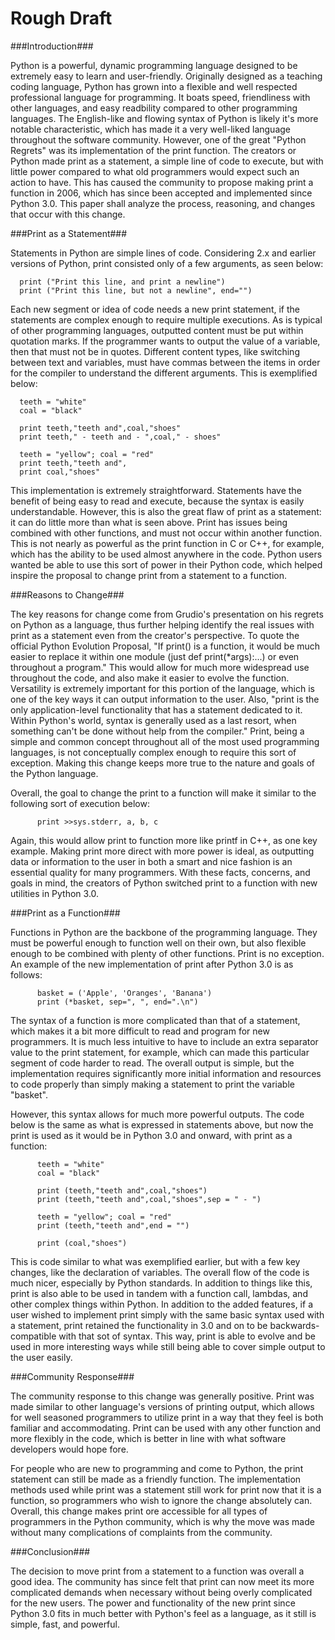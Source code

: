 Rough Draft
===========

###Introduction###

Python is a powerful, dynamic programming language designed to be extremely easy to learn and user-friendly. 
Originally designed as a teaching coding language, Python has grown into a flexible and well respected professional
language for programming. It boats speed, friendliness with other languages, and easy readbility compared to other programming languages.
The English-like and flowing syntax of Python is likely it's more notable characteristic, which has made 
it a very well-liked language throughout the software community. However, one of the great "Python Regrets" was its 
implementation of the print function. The creators or Python made print as a statement, a simple line of code to
execute, but with little power compared to what old programmers would expect such an action to have. This has caused 
the community to propose making print a function in 2006, which has since been accepted and implemented since 
Python 3.0. This paper shall analyze the process, reasoning, and changes that occur with this change.

###Print as a Statement###

Statements in Python are simple lines of code. Considering 2.x and earlier versions of Python, print consisted only 
of a few arguments, as seen below:

      print ("Print this line, and print a newline")
      print ("Print this line, but not a newline", end="")

Each new segment or idea of code needs a new print statement, if the statements are complex enough to require multiple executions. 
As is typical of other programming languages, outputted content must be put within quotation marks. If the programmer 
wants to output the value of a variable, then that must not be in quotes. Different content types, 
like switching between text and variables, must have commas between the items in order for the compiler to understand the different arguments. 
This is exemplified below:

      teeth = "white"
      coal = "black"

      print teeth,"teeth and",coal,"shoes"
      print teeth," - teeth and - ",coal," - shoes"

      teeth = "yellow"; coal = "red"
      print teeth,"teeth and",
      print coal,"shoes"

This implementation is extremely straightforward. Statements have the benefit of being easy to read and execute, 
because the syntax is easily understandable. However, this is also the great flaw of print as a statement: it can 
do little more than what is seen above. Print has issues being combined with other functions, and must not occur 
within another function. This is not nearly as powerful as the print function in C or C++, for example, which has the 
ability to be used almost anywhere in the code. Python users wanted be able to use this sort of power in their 
Python code, which helped inspire the proposal to change print from a statement to a function.

###Reasons to Change###

The key reasons for change come from Grudio's presentation on his regrets on Python as a language, thus further
helping identify the real issues with print as a statement even from the creator's perspective.
To quote the official Python Evolution Proposal, "If print() is a function, it would be much easier to replace it within 
one module (just def print(*args):...) or even throughout a program." This would allow for much more widespread use 
throughout the code, and also make it easier to evolve the function. Versatility is extremely important for this portion of the 
language, which is one of the key ways it can output information to the user. Also, "print is the only application-level 
functionality that has a statement dedicated to it. Within Python's world, syntax is generally used as a last resort, 
when something can't be done without help from the compiler." Print, being a simple and common concept throughout all of 
the most used programming languages, is not conceptually complex enough to require this sort of exception. 
Making this change keeps more true to the nature and goals of the Python language.

Overall, the goal to change the print to a function will make it similar to the following sort of execution below:

          print >>sys.stderr, a, b, c
          
Again, this would allow print to function more like printf in C++, as one key example. Making print more direct with 
more power is ideal, as outputting data or information to the user in both a smart and nice fashion is an essential 
quality for many programmers. With these facts, concerns, and goals in mind, the creators of Python switched print 
to a function with new utilities in Python 3.0.

###Print as a Function###

Functions in Python are the backbone of the programming language. They must be powerful enough to function well on their own, 
but also flexible enough to be combined with plenty of other functions. Print is no exception. An example of the 
new implementation of print after Python 3.0 is as follows:

          basket = ('Apple', 'Oranges', 'Banana')
          print (*basket, sep=", ", end=".\n")
          
The syntax of a function is more complicated than that of a statement, which makes it a bit more difficult to read 
and program for new programmers. It is much less intuitive to have to include an extra separator value to the print statement, 
for example, which can made this particular segment of code harder to read. The overall output is simple, but the
implementation requires significantly more initial information and resources to code properly than simply making a statement 
to print the variable "basket".

However, this syntax allows for much more powerful outputs. The code below is the same as what is expressed in statements 
above, but now the print is used as it would be in Python 3.0 and onward, with print as a function:

          teeth = "white"
          coal = "black"

          print (teeth,"teeth and",coal,"shoes")
          print (teeth,"teeth and",coal,"shoes",sep = " - ")

          teeth = "yellow"; coal = "red"
          print (teeth,"teeth and",end = "")
          
          print (coal,"shoes")
          
This is code similar to what was exemplified earlier, but with a few key changes, like the declaration of variables. 
The overall flow of the code is much nicer, especially by Python standards. In addition to things like this, print is 
also able to be used in tandem with a function call, lambdas, and other complex things within Python. In addition to the 
added features, if a user wished to implement print simply with the same basic syntax used with a statement, print 
retained the functionality in 3.0 and on to be backwards-compatible with that sot of syntax. This way, print is able 
to evolve and be used in more interesting ways while still being able to cover simple output to the user easily.
          
###Community Response###

The community response to this change was generally positive. Print was made similar to other language's versions of 
printing output, which allows for well seasoned programmers to utilize print in a way that they feel is both familiar 
and accommodating. Print can be used with any other function and more flexibly in the code, which is better in line with 
what software developers would hope fore.

For people who are new to programming and come to Python, the print statement can still be made as a friendly function. 
The implementation methods used while print was a statement still work for print now that it is a function, so 
programmers who wish to ignore the change absolutely can. Overall, this change makes print ore accessible for all types 
of programmers in the Python community, which is why the move was made without many complications of complaints from 
the community.

###Conclusion###

The decision to move print from a statement to a function was overall a good idea. The community has since felt that print can now 
meet its more complicated demands when necessary without being overly complicated for the new users. The power and functionality 
of the new print since Python 3.0 fits in much better with Python's feel as a language, as it still is simple, fast, and powerful. 
